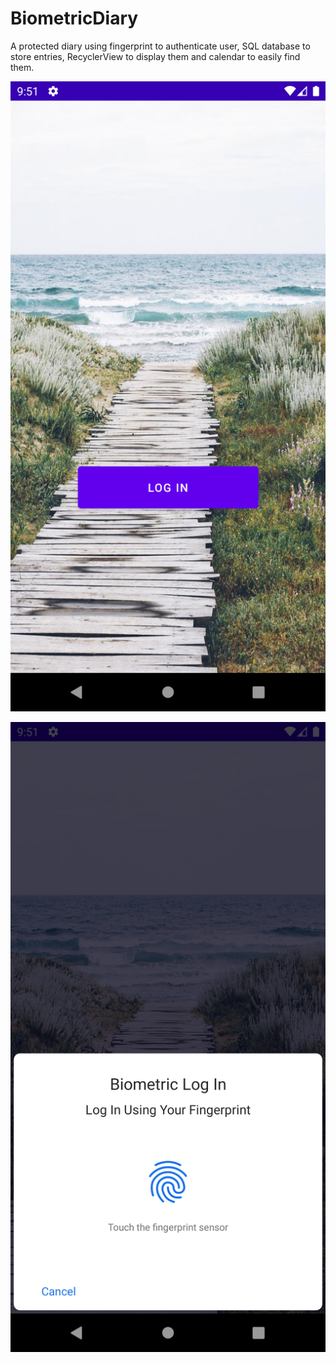# BiometricDiary
A protected diary using fingerprint to authenticate user, SQL database to store entries, RecyclerView to display them and calendar to easily find them.

![logIn](https://github.com/Niko-Leskinen/BiometricDiary/blob/main/resources/logIn.png?raw=true)

![biometricPrompt](https://github.com/Niko-Leskinen/BiometricDiary/blob/main/resources/biometricPrompt.png?raw=true)
